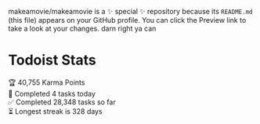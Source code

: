 makeamovie/makeamovie is a ✨ special ✨ repository because its `README.md` (this file) appears on your GitHub profile.
You can click the Preview link to take a look at your changes. darn right ya can

# Todoist Stats

<!-- TODO-IST:START -->
🏆  40,755 Karma Points           
🌸  Completed 4 tasks today           
✅  Completed 28,348 tasks so far           
⏳  Longest streak is 328 days
<!-- TODO-IST:END -->